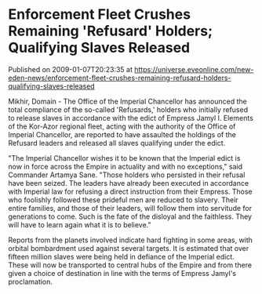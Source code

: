 # Enforcement Fleet Crushes Remaining 'Refusard' Holders; Qualifying Slaves Released
Published on 2009-01-07T20:23:35 at https://universe.eveonline.com/new-eden-news/enforcement-fleet-crushes-remaining-refusard-holders-qualifying-slaves-released

Mikhir, Domain - The Office of the Imperial Chancellor has announced the total compliance of the so-called 'Refusards,' holders who initially refused to release slaves in accordance with the edict of Empress Jamyl I. Elements of the Kor-Azor regional fleet, acting with the authority of the Office of Imperial Chancellor, are reported to have assaulted the holdings of the Refusard leaders and released all slaves qualifying under the edict.

"The Imperial Chancellor wishes it to be known that the Imperial edict is now in force across the Empire in actuality and with no exceptions," said Commander Artamya Sane. "Those holders who persisted in their refusal have been seized. The leaders have already been executed in accordance with Imperial law for refusing a direct instruction from their Empress. Those who foolishly followed these prideful men are reduced to slavery. Their entire families, and those of their leaders, will follow them into servitude for generations to come. Such is the fate of the disloyal and the faithless. They will have to learn again what it is to believe."

Reports from the planets involved indicate hard fighting in some areas, with orbital bombardment used against several targets. It is estimated that over fifteen million slaves were being held in defiance of the Imperial edict. These will now be transported to central hubs of the Empire and from there given a choice of destination in line with the terms of Empress Jamyl's proclamation.

